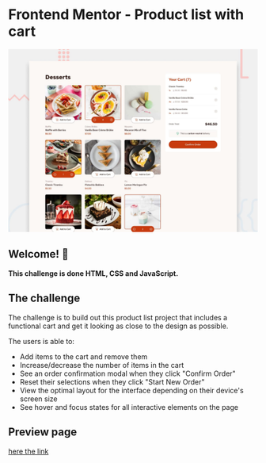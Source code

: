# Frontend Mentor - Product list with cart

![Design preview for the Product list with cart coding challenge](./preview.jpg)

## Welcome! 👋


**This challenge is done HTML, CSS and JavaScript.**

## The challenge

The challenge is to build out this product list project that includes a functional cart and get it looking as close to the design as possible.


The users is able to: 

- Add items to the cart and remove them
- Increase/decrease the number of items in the cart
- See an order confirmation modal when they click "Confirm Order"
- Reset their selections when they click "Start New Order"
- View the optimal layout for the interface depending on their device's screen size
- See hover and focus states for all interactive elements on the page

## Preview page 
[here the link](https://products-list-with-cart-bysapintia.netlify.app/)
